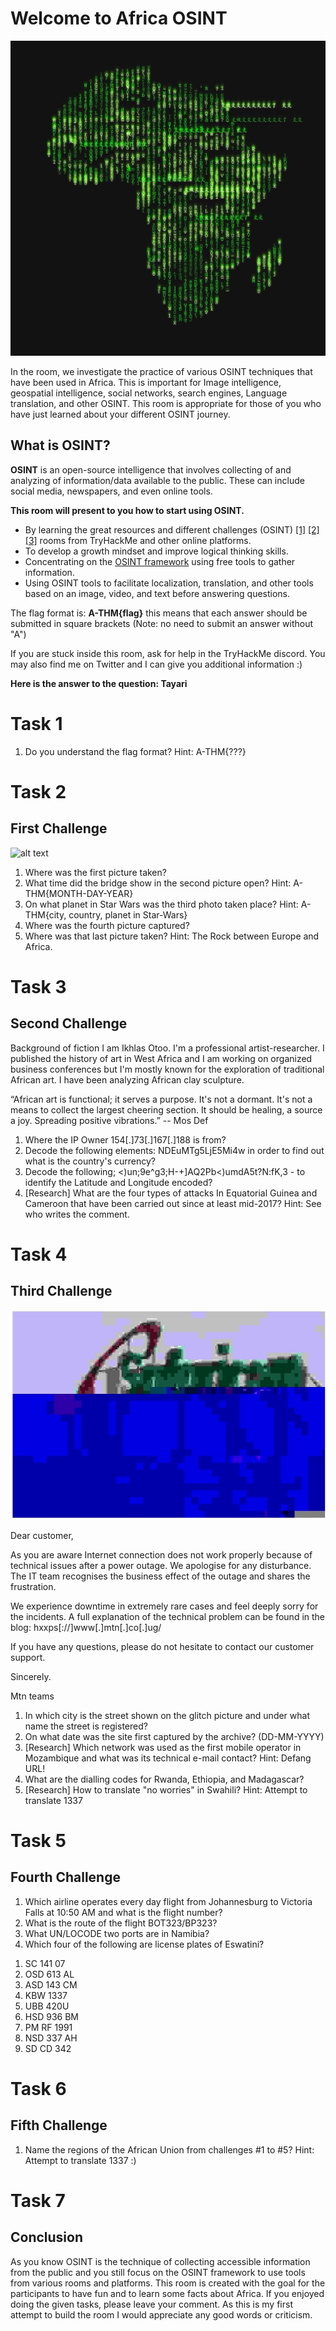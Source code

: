 # Welcome to Africa OSINT

![alt text](img/download.jpg)

In the room, we investigate the practice of various OSINT techniques that have been used in Africa. This is important for Image intelligence, geospatial intelligence, social networks, search engines, Language translation, and other OSINT. This room is appropriate for those of you who have just learned about your different OSINT journey. 

## What is OSINT?

**OSINT** is an open-source intelligence that involves collecting of and analyzing of information/data available to the public. These can include social media, newspapers, and even online tools. 

**This room will present to you how to start using OSINT.**

+ By learning the great resources and different challenges (OSINT) [[1]](https://tryhackme.com/room/searchlightosint) [[2]](https://tryhackme.com/room/sakura) [[3]](https://tryhackme.com/room/ohsint) rooms from TryHackMe and other online platforms.
+ To develop a growth mindset and improve logical thinking skills.
+ Concentrating on the [OSINT framework](https://osintframework.com/) using free tools to gather information.
+ Using OSINT tools to facilitate localization, translation, and other tools based on an image, video, and text before answering questions.

The flag format is: **A-THM{flag}** this means that each answer should be submitted in square brackets (Note: no need to submit an answer without "A") 

If you are stuck inside this room, ask for help in the TryHackMe discord. You may also  find me on Twitter and I can give you additional  information :)

**Here is the answer to the question: Tayari**

# Task 1
1. Do you understand the flag format? Hint: A-THM{???}

# Task 2

## First Challenge

![alt text](Task2.jpg)

1. Where was the first picture taken? 
2. What time did the bridge show in the second picture open? Hint: A-THM{MONTH-DAY-YEAR}
3. On what planet in Star Wars was the third photo taken place? Hint: A-THM{city, country, planet in Star-Wars}
4. Where was the fourth picture captured?
5. Where was that last picture taken? Hint: The Rock between Europe and Africa.

# Task 3

## Second Challenge

Background of fiction
I am Ikhlas Otoo. I'm a professional artist-researcher.
I published the history of art in West Africa and I am working on organized business conferences but I'm mostly known for the exploration of traditional African art. I have been analyzing African clay sculpture.

“African art is functional; it serves a purpose. It's not a dormant. It's not a means to collect the largest cheering section. It should be healing, a source a joy. Spreading positive vibrations.”
-- Mos Def

1. Where the IP Owner 154[.]73[.]167[.]188 is from?
2. Decode the following elements: NDEuMTg5LjE5Mi4w in order to find out what is the country's currency?
3. Decode the following; <)un;9e^g3;H-+]AQ2Pb<)umdA5t?N:fK,3 - to identify the Latitude and Longitude encoded?
4. [Research] What are the four types of attacks In Equatorial Guinea and Cameroon that have been carried out since at least mid-2017? Hint: See who writes the comment.

# Task 4

## Third Challenge

![alt text](img/44.jpg)

Dear customer,

As you are aware Internet connection does not work properly because of technical issues after a power outage. We apologise for any disturbance. The IT team recognises the business effect of the outage and shares the frustration.  

We experience downtime in extremely rare cases and feel deeply sorry for the incidents. A full explanation of the technical problem can be found in the blog: hxxps[://]www[.]mtn[.]co[.]ug/

If you have any questions, please do not hesitate to contact our customer support. 

Sincerely.

Mtn teams

1. In which city is the street shown on the glitch picture and under what name the street is registered?
2. On what date was the site first captured by the archive? (DD-MM-YYYY)
3. [Research] Which network was used as the first mobile operator in Mozambique and what was its technical e-mail contact? Hint: Defang URL!
4. What are the dialling codes for Rwanda, Ethiopia, and Madagascar?
5. [Research] How to translate "no worries" in Swahili? Hint: Attempt to translate 1337

# Task 5

## Fourth Challenge

1. Which airline operates every day flight from Johannesburg to Victoria Falls at 10:50 AM and what is the flight number?
2. What is the route of the flight BOT323/BP323?
3. What UN/LOCODE two ports are in Namibia?
4. Which four of the following are license plates of Eswatini?
  1) SC 141 07
  2) OSD 613 AL
  3) ASD 143 CM
  4) KBW 1337 
  5) UBB 420U
  6) HSD 936 BM
  7) PM RF 1991
  8) NSD 337 AH
  9) SD CD 342

# Task 6

## Fifth Challenge

1. Name the regions of the African Union from challenges #1 to #5? Hint: Attempt to translate 1337 :)

# Task 7

## Conclusion

As you know OSINT is the technique of collecting accessible information from the public and you still focus on the OSINT framework to use tools from various rooms and platforms. This room is created with the goal for the participants to have fun and to learn some facts about Africa. If you enjoyed doing the given tasks, please leave your comment. As this is my first attempt to build the room I would appreciate any good words or criticism.

